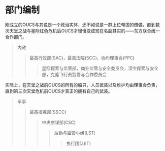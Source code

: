 # 部门编制

刚成立的OUCS与其说是一个政治实体，还不如说是一群上位帝国的傀儡，直到数次天堂之战与星际红色危机后OUCS才慢慢变成现在名副其实的——东方联合统一合作部门。

>内政
>>最高行政部(SAC)，最高法院(SCC)，协约理事会(PPC)
>>
>>>星际探索与监管部，商业监管与安全委员会，深空探索与安全部，克隆飞行员监管与合作委员会


实际上，在天堂之战前OUCS的所有的船只，人员武装以及维护均由理事会负责，直到第三次天堂危机前OUCS才真正的拥有自己的武装。

>军事
>>最高指挥部(SSCC)
>>>中央参谋部(CSC)
>>>>后勤与监管小组(LST)
>>>>
>>>>>执行团队(IT)

